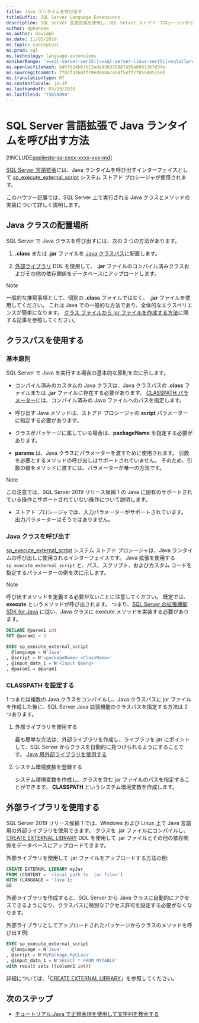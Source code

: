 ```yaml
---
title: Java ランタイムを呼び出す
titleSuffix: SQL Server Language Extensions
description: SQL Server 言語拡張を使用し、SQL Server ストアド プロシージャから Java クラスを呼び出す方法について説明します。
author: dphansen
ms.author: davidph
ms.date: 11/05/2019
ms.topic: conceptual
ms.prod: sql
ms.technology: language-extensions
monikerRange: '>=sql-server-ver15||>=sql-server-linux-ver15||=sqlallproducts-allversions'
ms.openlocfilehash: bdff924b63b11eda850378987498e8601367d3fe
ms.sourcegitcommit: ff82f3260ff79ed860a7a58f54ff7f0594851e6b
ms.translationtype: HT
ms.contentlocale: ja-JP
ms.lasthandoff: 03/29/2020
ms.locfileid: "73658894"
---
```

# <a name="how-to-call-the-java-runtime-in-sql-server-language-extensions"></a>SQL Server 言語拡張で Java ランタイムを呼び出す方法
[!INCLUDE[appliesto-ss-xxxx-xxxx-xxx-md](../../includes/appliesto-ss-xxxx-xxxx-xxx-md.md)]

[SQL Server 言語拡張](../language-extensions-overview.md)には、Java ランタイムを呼び出すインターフェイスとして [sp_execute_external_script](https://docs.microsoft.com/sql/relational-databases/system-stored-procedures/sp-execute-external-script-transact-sql) システム ストアド プロシージャが使用されます。 

このハウツー記事では、SQL Server 上で実行される Java クラスとメソッドの実装について詳しく説明します。

## <a name="where-to-place-java-classes"></a>Java クラスの配置場所

SQL Server で Java クラスを呼び出すには、次の 2 つの方法があります。

1. **.class** または **.jar** ファイルを [Java クラスパス](#classpath)に配置します。 

2. [外部ライブラリ](#external-library) DDL を使用して、 **.jar** ファイルのコンパイル済みクラスおよびその他の依存関係をデータベースにアップロードします。 

> [!NOTE]
> 一般的な推奨事項として、個別の **.class** ファイルではなく、 **.jar** ファイルを使用してください。 これは Java での一般的な方法であり、全体的なエクスペリエンスが簡単になります。 [クラス ファイルから jar ファイルを作成する方法](create-a-java-jar-file-from-class-files.md)に関する記事を参照してください。

<a name="classpath"></a>

## <a name="use-classpath"></a>クラスパスを使用する

### <a name="basic-principles"></a>基本原則

SQL Server で Java を実行する場合の基本的な原則を次に示します。

* コンパイル済みのカスタムの Java クラスは、Java クラスパスの **.class** ファイルまたは **.jar** ファイルに存在する必要があります。 [CLASSPATH パラメーター](#set-classpath)には、コンパイル済みの Java ファイルへのパスを指定します。 

* 呼び出す Java メソッドは、ストアド プロシージャの **script** パラメーターに指定する必要があります。

* クラスがパッケージに属している場合は、**packageName** を指定する必要があります。

* **params** は、Java クラスにパラメーターを渡すために使用されます。 引数を必要とするメソッドの呼び出しはサポートされていません。 そのため、引数の値をメソッドに渡すには、パラメーターが唯一の方法です。 

> [!NOTE]
> この注意では、SQL Server 2019 リリース候補 1 の Java に固有のサポートされている操作とサポートされていない操作について説明します。
> * ストアド プロシージャでは、入力パラメーターがサポートされています。 出力パラメーターはそうではありません。

### <a name="call-java-class"></a>Java クラスを呼び出す

[sp_execute_external_script](https://docs.microsoft.com/sql/relational-databases/system-stored-procedures/sp-execute-external-script-transact-sql) システム ストアド プロシージャは、Java ランタイムの呼び出しに使用されるインターフェイスです。 Java 拡張を使用する `sp_execute_external_script` と、パス、スクリプト、およびカスタム コードを指定するパラメーターの例を次に示します。

> [!NOTE]
> 呼び出すメソッドを定義する必要がないことに注意してください。 既定では、**execute** というメソッドが呼び出されます。 つまり、[SQL Server の拡張機能 SDK for Java](extensibility-sdk-java-sql-server.md) に従い、Java クラスに execute メソッドを実装する必要があります。

```sql
DECLARE @param1 int
SET @param1 = 3

EXEC sp_execute_external_script
  @language = N'Java'
, @script = N'<packageName>.<ClassName>'
, @input_data_1 = N'<Input Query>'
, @param1 = @param1
```

<a name="set-classpath"></a>

### <a name="set-classpath"></a>CLASSPATH を設定する

1 つまたは複数の Java クラスをコンパイルし、Java クラスパスに jar ファイルを作成した後に、SQL Server Java 拡張機能のクラスパスを指定する方法は 2 つあります。

1. 外部ライブラリを使用する

    最も簡単な方法は、外部ライブラリを作成し、ライブラリを jar にポイントして、SQL Server からクラスを自動的に見つけられるようにすることです。 [Java 用外部ライブラリを使用する](#external-library)

2. システム環境変数を登録する

    システム環境変数を作成し、クラスを含む jar ファイルのパスを指定することができます。 **CLASSPATH** というシステム環境変数を作成します。

<a name="external-library"></a>

## <a name="use-external-library"></a>外部ライブラリを使用する

SQL Server 2019 リリース候補 1 では、Windows および Linux 上で Java 言語用の外部ライブラリを使用できます。 クラスを .jar ファイルにコンパイルし、[CREATE EXTERNAL LIBRARY](https://docs.microsoft.com/sql/t-sql/statements/create-external-library-transact-sql) DDL を使用して .jar ファイルとその他の依存関係をデータベースにアップロードできます。

外部ライブラリを使用して .jar ファイルをアップロードする方法の例:

```sql 
CREATE EXTERNAL LIBRARY myJar
FROM (CONTENT = '<local path to .jar file>') 
WITH (LANGUAGE = 'Java'); 
GO
```

外部ライブラリを作成すると、SQL Server から Java クラスに自動的にアクセスできるようになり、クラスパスに特別なアクセス許可を設定する必要がなくなります。

外部ライブラリとしてアップロードされたパッケージからクラスのメソッドを呼び出す例:

```sql
EXEC sp_execute_external_script
  @language = N'Java'
, @script = N'MyPackage.MyCLass'
, @input_data_1 = N'SELECT * FROM MYTABLE'
with result sets ((column1 int))
```

詳細については、「[CREATE EXTERNAL LIBRARY](https://docs.microsoft.com/sql/t-sql/statements/create-external-library-transact-sql)」を参照してください。

## <a name="next-steps"></a>次のステップ

+ [チュートリアル:Java で正規表現を使用して文字列を検索する](../tutorials/search-for-string-using-regular-expressions-in-java.md)